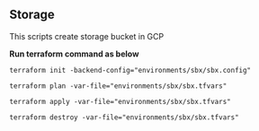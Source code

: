 ## Storage

This scripts create storage bucket in GCP

**Run terraform command as below** 

`terraform init -backend-config="environments/sbx/sbx.config"`

`terraform plan -var-file="environments/sbx/sbx.tfvars"`

`terraform apply -var-file="environments/sbx/sbx.tfvars"`

`terraform destroy -var-file="environments/sbx/sbx.tfvars"`
